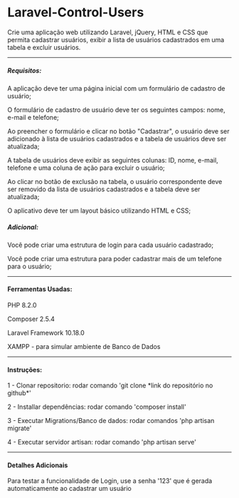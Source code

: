 # Laravel-Control-Users

Crie uma aplicação web utilizando Laravel, jQuery, HTML e CSS que permita cadastrar usuários, exibir a lista de usuários cadastrados em uma tabela e excluir usuários.
<hr>
<h5>Requisitos:</h5>

<p>A aplicação deve ter uma página inicial com um formulário de cadastro de usuário;</p>
<p>O formulário de cadastro de usuário deve ter os seguintes campos: nome, e-mail e telefone;</p>
<p>Ao preencher o formulário e clicar no botão "Cadastrar", o usuário deve ser adicionado à lista de usuários cadastrados e a tabela de usuários deve ser atualizada;</p>
<p>A tabela de usuários deve exibir as seguintes colunas: ID, nome, e-mail, telefone e uma coluna de ação para excluir o usuário;</p>
<p>Ao clicar no botão de exclusão na tabela, o usuário correspondente deve ser removido da lista de usuários cadastrados e a tabela deve ser atualizada;</p>
<p>O aplicativo deve ter um layout básico utilizando HTML e CSS;</p>

<h5>Adicional:</h5>

<p>Você pode criar uma estrutura de login para cada usuário cadastrado;</p>
<p>Você pode criar uma estrutura para poder cadastrar mais de um telefone para o usuário;</p>
<hr>
<h4>Ferramentas Usadas:</h4>

<p>PHP 8.2.0</p>
<p>Composer 2.5.4</p>
<p>Laravel Framework 10.18.0</p>
<p>XAMPP - para simular ambiente de Banco de Dados</p>

<hr>
<h4>Instruções:</h4>

<p>1 - Clonar repositorio: rodar comando 'git clone *link do repositório no github*'</p>
<p>2 - Installar dependências: rodar comando 'composer install'</p>
<p>3 - Executar Migrations/Banco de dados: rodar comandos 'php artisan migrate'</p>
<p>4 - Executar servidor artisan: rodar comando 'php artisan serve'</p>

<hr>
<h4>Detalhes Adicionais</h4>

<p>Para testar a funcionalidade de Login, use a senha '123' que é gerada automaticamente ao cadastrar um usuário</p>

